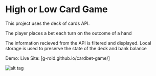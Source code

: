 # High or Low Card Game
This project uses the deck of cards API.

The player places a bet each turn on the outcome of a hand

The information recieved from the API is filtered and displayed. Local storage is used to preserve the state of the deck and bank balance

Demo:
Live Site: [g-roid.github.io/cardbet-game/]

![alt tag](g-roid.github.io/cardbet-game/cardBack.jpg)
